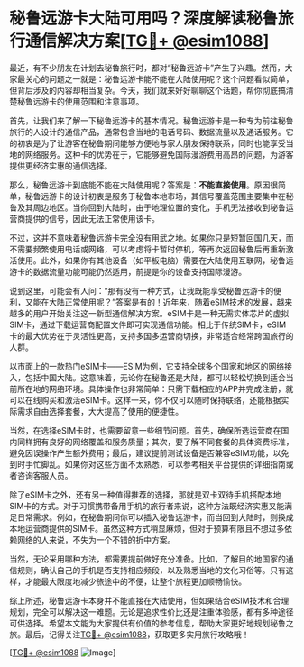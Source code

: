 # 秘鲁远游卡大陆可用吗？深度解读秘鲁旅行通信解决方案[[TG💪+ @esim1088](https://t.me/s/esim1088)]

最近，有不少朋友在计划去秘鲁旅行时，都对“秘鲁远游卡”产生了兴趣。然而，大家最关心的问题之一就是：秘鲁远游卡能不能在大陆使用呢？这个问题看似简单，但背后涉及的内容却相当复杂。今天，我们就来好好聊聊这个话题，帮你彻底搞清楚秘鲁远游卡的使用范围和注意事项。

首先，让我们来了解一下秘鲁远游卡的基本情况。秘鲁远游卡是一种专为前往秘鲁旅行的人设计的通信产品，通常包含当地的电话号码、数据流量以及通话服务。它的初衷是为了让游客在秘鲁期间能够方便地与家人朋友保持联系，同时也能享受当地的网络服务。这种卡的优势在于，它能够避免国际漫游费用高昂的问题，为游客提供更经济实惠的通信选择。

那么，秘鲁远游卡到底能不能在大陆使用呢？答案是：**不能直接使用**。原因很简单，秘鲁远游卡的设计初衷是服务于秘鲁本地市场，其信号覆盖范围主要集中在秘鲁及其周边地区。当你回到大陆时，由于地理位置的变化，手机无法接收到秘鲁运营商提供的信号，因此无法正常使用该卡。

不过，这并不意味着秘鲁远游卡完全没有用武之地。如果你只是短暂回国几天，而不需要频繁使用电话或网络，可以考虑将卡暂时停机，等再次返回秘鲁后再重新激活使用。此外，如果你有其他设备（如平板电脑）需要在大陆使用互联网，秘鲁远游卡的数据流量功能可能仍然适用，前提是你的设备支持国际漫游。

说到这里，可能会有人问：“那有没有一种方式，让我既能享受秘鲁远游卡的便利，又能在大陆正常使用呢？”答案是有的！近年来，随着eSIM技术的发展，越来越多的用户开始关注这一新型通信解决方案。eSIM卡是一种无需实体芯片的虚拟SIM卡，通过下载运营商配置文件即可实现通信功能。相比于传统SIM卡，eSIM卡的最大优势在于灵活性更高，支持多国多运营商切换，非常适合经常跨国旅行的人群。

以市面上的一款热门eSIM卡——ESIM为例，它支持全球多个国家和地区的网络接入，包括中国大陆。这意味着，无论你在秘鲁还是大陆，都可以轻松切换到适合当前所在地的网络环境。具体操作也非常简单：只需下载相应的APP并完成注册，就可以在线购买和激活eSIM卡。这样一来，你不仅可以随时保持联络，还能根据实际需求自由选择套餐，大大提高了使用的便捷性。

当然，在选择eSIM卡时，也需要留意一些细节问题。首先，确保所选运营商在国内同样拥有良好的网络覆盖和服务质量；其次，要了解不同套餐的具体资费标准，避免因误操作产生额外费用；最后，建议提前测试设备是否兼容eSIM功能，以免到时手忙脚乱。如果你对这些方面不太熟悉，可以参考相关平台提供的详细指南或者咨询客服人员。

除了eSIM卡之外，还有另一种值得推荐的选择，那就是双卡双待手机搭配本地SIM卡的方式。对于习惯携带备用手机的旅行者来说，这种方法既经济实惠又能满足日常需求。例如，在秘鲁期间你可以插入秘鲁远游卡，而当回到大陆时，则换成本地运营商提供的SIM卡。虽然这种方式稍显麻烦，但对于预算有限且不想过多依赖网络的人来说，不失为一个不错的折中方案。

当然，无论采用哪种方法，都需要提前做好充分准备。比如，了解目的地国家的通信规则，确认自己的手机是否支持相应频段，以及熟悉当地的文化习俗等。只有这样，才能最大限度地减少旅途中的不便，让整个旅程更加顺畅愉快。

综上所述，秘鲁远游卡本身并不能直接在大陆使用，但如果结合eSIM技术和合理规划，完全可以解决这一难题。无论是追求性价比还是注重体验感，都有多种途径可供选择。希望本文能为大家提供有价值的参考信息，帮助大家更好地规划秘鲁之旅。最后，记得关注[TG💪+ @esim1088](https://t.me/s/esim1088)，获取更多实用旅行攻略哦！

[[TG💪+ @esim1088](https://t.me/s/esim1088) ![Image](https://i.postimg.cc/4NQfJmqS/Snipaste-2025-05-13-00-14-12.png)]